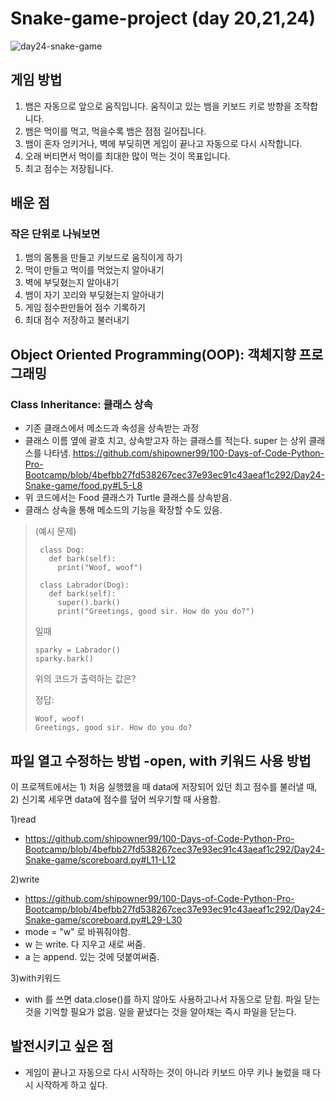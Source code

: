 # Snake-game-project (day 20,21,24)
![day24-snake-game](https://user-images.githubusercontent.com/120784842/225862864-d367280a-3a77-4d14-ae5d-d634701def24.gif)


## 게임 방법
1. 뱀은 자동으로 앞으로 움직입니다. 움직이고 있는 뱀을 키보드 키로 방향을 조작합니다.
2. 뱀은 먹이를 먹고, 먹을수록 뱀은 점점 길어집니다.
3. 뱀이 혼자 엉키거나, 벽에 부딪히면 게임이 끝나고 자동으로 다시 시작합니다.
4. 오래 버티면서 먹이를 최대한 많이 먹는 것이 목표입니다.
5. 최고 점수는 저장됩니다.

## 배운 점

### 작은 단위로 나눠보면
1. 뱀의 몸통을 만들고 키보드로 움직이게 하기
2. 먹이 만들고 먹이를 먹었는지 알아내기
3. 벽에 부딪혔는지 알아내기
4. 뱀이 자기 꼬리와 부딪혔는지 알아내기
5. 게임 점수판만들어 점수 기록하기
6. 최대 점수 저장하고 불러내기


## Object Oriented Programming(OOP): 객체지향 프로그래밍
### Class Inheritance: 클래스 상속
- 기존 클래스에서 메소드과 속성을 상속받는 과정
- 클래스 이름 옆에 괄호 치고, 상속받고자 하는 클래스를 적는다. super 는 상위 클래스를 나타냄.
https://github.com/shipowner99/100-Days-of-Code-Python-Pro-Bootcamp/blob/4befbb27fd538267cec37e93ec91c43aeaf1c292/Day24-Snake-game/food.py#L5-L8
- 위 코드에서는 Food 클래스가 Turtle 클래스를 상속받음.
- 클래스 상속을 통해 메소드의 기능을 확장할 수도 있음.

>(예시 문제) 
>
>```
>  class Dog:
>    def bark(self):
>      print("Woof, woof")
>
>  class Labrador(Dog):
>    def bark(self):
>      super().bark()
>      print("Greetings, good sir. How do you do?")  
>```
>
> 일때 
> 
> ```
> sparky = Labrador()
> sparky.bark()
> ```
> 위의 코드가 출력하는 값은?
> 
>   정답:
>  ```
> Woof, woof!
> Greetings, good sir. How do you do?
>  ```

## 파일 열고 수정하는 방법 -open, with 키워드 사용 방법
이 프로젝트에서는 1) 처음 실행했을 때 data에 저장되어 있던 최고 점수를 불러낼 때, 2) 신기록 세우면 data에 점수를 덮어 씌우기할 때 사용함.

1)read
- https://github.com/shipowner99/100-Days-of-Code-Python-Pro-Bootcamp/blob/4befbb27fd538267cec37e93ec91c43aeaf1c292/Day24-Snake-game/scoreboard.py#L11-L12

2)write
- https://github.com/shipowner99/100-Days-of-Code-Python-Pro-Bootcamp/blob/4befbb27fd538267cec37e93ec91c43aeaf1c292/Day24-Snake-game/scoreboard.py#L29-L30
- mode = "w" 로 바꿔줘야함.
- w 는 write. 다 지우고 새로 써줌. 
- a 는 append. 있는 것에 덧붙여써줌.

3)with키워드
- with 를 쓰면 data.close()를 하지 않아도 사용하고나서 자동으로 닫힘. 파일 닫는 것을 기억할 필요가 없음. 일을 끝냈다는 것을 알아채는 즉시 파일을 닫는다.


## 발전시키고 싶은 점
- 게임이 끝나고 자동으로 다시 시작하는 것이 아니라 키보드 아무 키나 눌렀을 때 다시 시작하게 하고 싶다.
